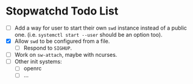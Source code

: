 # Stopwatchd Todo List

 - [ ] Add a way for user to start their own `swd` instance instead of a public one. (i.e. `systemctl start --user` should be an option too).
 - [x] Allow `swd` to be configured from a file.
   - [ ] Respond to `SIGHUP`.
 - [ ] Work on `sw-attach`, maybe with ncurses.
 - [ ] Other init systems:
   - [ ] openrc
   - [ ] ...